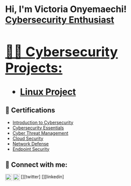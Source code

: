 <h1>Hi, I'm Victoria Onyemaechi! 
<a href="https://www.linkedin.com/in/victoria-onyemaechi/">Cybersecurity Enthusiast

<h2>👨‍💻 Cybersecurity Projects:</h2>

  - [Linux Project](https://docs.google.com/document/d/1m5ozUxRYfWdlc8WQzwyB8JcuG46RgbRM/edit?usp=drivesdk&ouid=)

<h2>📑 Certifications</h2>

- [Introduction to Cybersecurity](https://www.credly.com/badges/13fa6aad-9172-4e0d-94ba-811e7272d5eb/linked_in_profile)
- [Cybersecurity Essentials](https://www.credly.com/badges/d9231dd9-213f-4690-acf1-79a5d3ec7dbb/linked_in_profile)
- [Cyber Threat Management](https://www.credly.com/badges/5134546c-6f42-41ea-acce-a4973c3aa82b/linked_in_profile)
- [Cloud Security](https://www.youtube.com/watch?v=OfvdQeh79s0)
- [Network Defense](https://www.youtube.com/watch?v=E2MwRWxDBkA)
- [Endpoint Security](https://www.youtube.com/watch?v=E2MwRWxDBkA)
<h2> 🤳 Connect with me:</h2>
[<img align="left" alt="JoshMadakor | Twitter" width="22px" src="https://cdn.jsdelivr.net/npm/simple-icons@v3/icons/twitter.svg" />][twitter]
[<img align="left" alt="JoshMadakor | LinkedIn" width="22px" src="https://cdn.jsdelivr.net/npm/simple-icons@v3/icons/linkedin.svg" />][linkedin]

[twitter]: https://x.com/Kiki_Vhiktoria?t=SunQ4tEKMrpl41YbJo5Y3Q&s=09
[linkedin]: https://linkedin.com/in/victoria-onyemaechi

<!--
**joshmadakor1/joshmadakor1** is a ✨ _special_ ✨ repository because its `README.md` (this file) appears on your GitHub profile.

Here are some ideas to get you started:

- 🔭 I’m currently working on ...
- 🌱 I’m currently learning ...
- 👯 I’m looking to collaborate on ...
- 🤔 I’m looking for help with ...
- 💬 Ask me about ...
- 📫 How to reach me: ...
- 😄 Pronouns: ...
- ⚡ Fun fact: ...
-->
